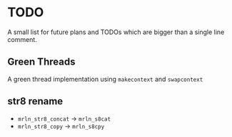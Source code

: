 # TODO
A small list for future plans and TODOs which are bigger than a single line comment.

## Green Threads
A green thread implementation using `makecontext` and `swapcontext`

## str8 rename
- `mrln_str8_concat` -> `mrln_s8cat`
- `mrln_str8_copy` -> `mrln_s8cpy`
